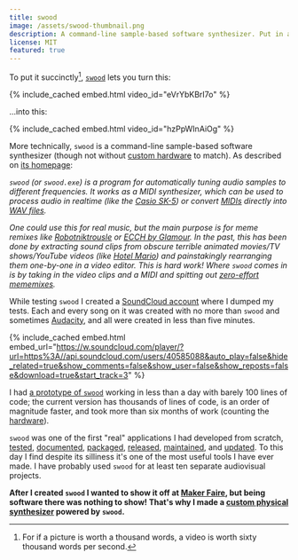 ```yaml
---
title: swood
image: /assets/swood-thumbnail.png
description: A command-line sample-based software synthesizer. Put in a single note and a MIDI and get out entire songs.
license: MIT
featured: true
---
```


To put it succinctly[^words], [`swood`](https://github.com/milkey-mouse/swood) lets you turn this:

{% include_cached embed.html video_id="eVrYbKBrI7o" %}

...into this:

{% include_cached embed.html video_id="hzPpWInAiOg" %}

More technically, `swood` is a command-line sample-based software synthesizer (though not without [custom hardware](./2016-09-17-swood-box.md) to match). As described on [its homepage](https://meme.institute/swood):

*`swood` (or `swood.exe`) is a program for automatically tuning audio samples to different frequencies. It works as a MIDI synthesizer, which can be used to process audio in realtime (like the [Casio SK-5](https://youtu.be/kIGItPElleo?t=14s)) or convert [MIDIs](https://youtu.be/SUUxmJ84dnI) directly into [WAV files](https://youtu.be/3FonZ2x7u-s?t=1m25s).*

*One could use this for real music, but the main purpose is for meme remixes like [Robotniktrousle](https://youtu.be/NbqkPbr_yVc) or [ECCH by Glamour](https://youtu.be/oQWMEgq1vhE?t=8s). In the past, this has been done by extracting sound clips from obscure terrible animated movies/TV shows/YouTube videos (like [Hotel Mario](https://youtu.be/1f3Kq7Fw0TY)) and painstakingly rearranging them one-by-one in a video editor. This is hard work! Where `swood` comes in is by taking in the video clips and a MIDI and spitting out [zero-effort mememixes](https://soundcloud.com/silly-stix).*

While testing `swood` I created a [SoundCloud account](https://soundcloud.com/silly-stix) where I dumped my tests. Each and every song on it was created with no more than `swood` and sometimes [Audacity](https://www.audacityteam.org/), and all were created in less than five minutes.

{% include_cached embed.html embed_url="https://w.soundcloud.com/player/?url=https%3A//api.soundcloud.com/users/40585088&auto_play=false&hide_related=true&show_comments=false&show_user=false&show_reposts=false&download=true&start_track=3" %}

I had [a prototype of `swood`](https://github.com/milkey-mouse/swood/blob/895327e3879b3ad1dfdc622c319e3aa8d7183e80/swood.py) working in less than a day with barely 100 lines of code; the current version has thousands of lines of code, is an order of magnitude faster, and took more than six months of work (counting the [hardware](./2016-09-17-swood-box.md)).

`swood` was one of the first "real" applications I had developed from scratch, [tested](https://github.com/milkey-mouse/swood/tree/master/tests), [documented](https://github.com/milkey-mouse/swood/wiki/How-to-use-swood), [packaged](https://github.com/milkey-mouse/swood/commit/af88c4858b3a07f68caf0073521438c30cbfa257), [released](https://pypi.org/project/swood/), [maintained](https://github.com/milkey-mouse/swood/issues?q=is%3Aissue+is%3Aclosed), and [updated](https://pypi.org/project/swood/#history). To this day I find despite its silliness it's one of the most useful tools I have ever made. I have probably used `swood` for at least ten separate audiovisual projects.

**After I created `swood` I wanted to show it off at [Maker Faire](https://seattle.makerfaire.com/), but being software there was nothing to show! That's why I made a [custom physical synthesizer](./2016-09-17-swood-box.md) powered by `swood`.**

[^words]: For if a picture is worth a thousand words, a video is worth sixty thousand words per second.
